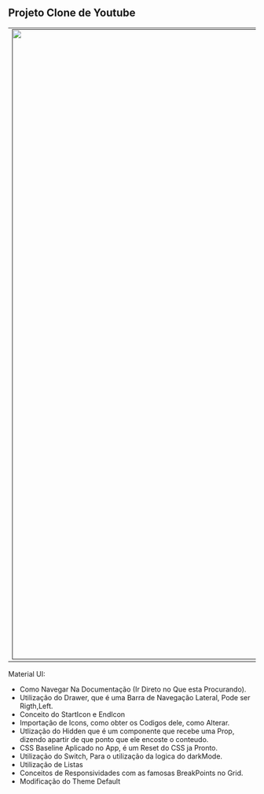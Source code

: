 ## Projeto Clone de Youtube

<table align="center">
    <tr>
        <td align="center">
            <a href="">
                <img src="" width="1280px;" />
                <br />
            </a>
        </td>    
    </tr>
</table>


Material UI:

- Como Navegar Na Documentação (Ir Direto no Que esta Procurando).
- Utilização do Drawer, que é uma Barra de Navegação Lateral, Pode ser Rigth,Left.
- Conceito do StartIcon e EndIcon
- Importação de Icons, como obter os Codigos dele, como Alterar.
- Utlização do Hidden que é um componente que recebe uma Prop, dizendo apartir de que ponto que ele encoste o conteudo.
- CSS Baseline Aplicado no App, é um Reset do CSS ja Pronto.
- Utilização do Switch, Para o utilização da logica do darkMode.
- Utilização de Listas
- Conceitos de Responsividades com as famosas BreakPoints no Grid.
- Modificação do Theme Default
